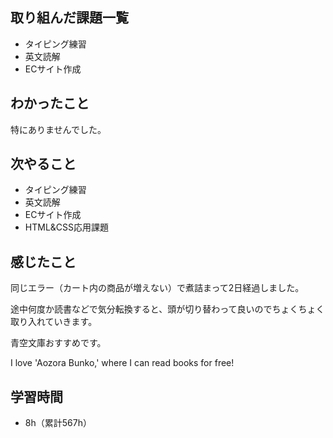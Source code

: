 ## 取り組んだ課題一覧
- タイピング練習
- 英文読解
- ECサイト作成
## わかったこと
特にありませんでした。
## 次やること
- タイピング練習
- 英文読解
- ECサイト作成
- HTML&CSS応用課題
## 感じたこと
同じエラー（カート内の商品が増えない）で煮詰まって2日経過しました。

途中何度か読書などで気分転換すると、頭が切り替わって良いのでちょくちょく取り入れていきます。

青空文庫おすすめです。

I love 'Aozora Bunko,' where I can read books for free!

## 学習時間
- 8h（累計567h）

